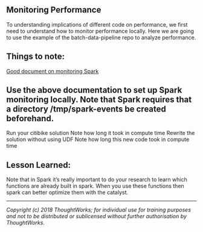 ## Monitoring Performance
To understanding implications of different code on performance, we first need to understand how to monitor performance locally.  Here we are going to use the example of the batch-data-pipeline repo to analyze performance.


## Things to note:
[Good document on monitoring Spark](https://spark.apache.org/docs/2.3.0/monitoring.html)

## Use the above documentation to set up Spark monitoring locally. Note that Spark requires that a directory /tmp/spark-events be created beforehand. 
Run your citibike solution
Note how long it took in compute time
Rewrite the solution without using UDF
Note how long this new code took in compute time

## Lesson Learned:
Note that in Spark it’s really important to do your research to learn which functions are already built in spark.  When you use these functions then spark can better optimize them with the catalyst. 

---

*Copyright (c) 2018 ThoughtWorks; for individual use for training purposes and not to be distributed or sublicensed without further authorisation by ThoughtWorks.*
